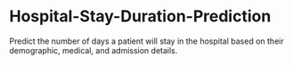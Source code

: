 # Hospital-Stay-Duration-Prediction
Predict the number of days a patient will stay in the hospital based on their demographic, medical, and admission details.
